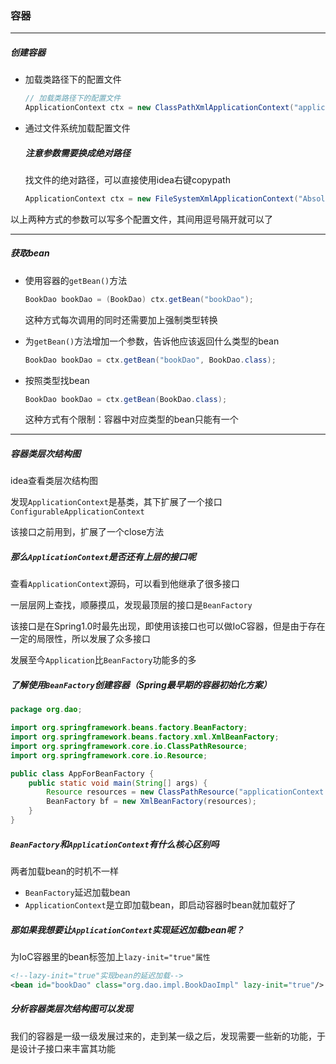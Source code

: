 ### 容器

------------

##### 创建容器

- 加载类路径下的配置文件

  ```java
  // 加载类路径下的配置文件
  ApplicationContext ctx = new ClassPathXmlApplicationContext("applicationContext.xml");
  ```

- 通过文件系统加载配置文件

  ##### 注意参数需要换成绝对路径

  找文件的绝对路径，可以直接使用idea右键copypath

  ```java
  ApplicationContext ctx = new FileSystemXmlApplicationContext("AbsolutePath");
  ```

以上两种方式的参数可以写多个配置文件，其间用逗号隔开就可以了

---------------

##### 获取bean

- 使用容器的`getBean()`方法

  ```java
  BookDao bookDao = (BookDao) ctx.getBean("bookDao");
  ```

  这种方式每次调用的同时还需要加上强制类型转换

- 为`getBean()`方法增加一个参数，告诉他应该返回什么类型的bean

  ```java
  BookDao bookDao = ctx.getBean("bookDao", BookDao.class);
  ```

- 按照类型找bean

  ```java
  BookDao bookDao = ctx.getBean(BookDao.class);
  ```

  这种方式有个限制：容器中对应类型的bean只能有一个

--------------

##### 容器类层次结构图

idea查看类层次结构图

发现`ApplicationContext`是基类，其下扩展了一个接口`ConfigurableApplicationContext`

该接口之前用到，扩展了一个close方法

##### 那么`ApplicationContext`是否还有上层的接口呢

查看`ApplicationContext`源码，可以看到他继承了很多接口

一层层网上查找，顺藤摸瓜，发现最顶层的接口是`BeanFactory`

该接口是在Spring1.0时最先出现，即使用该接口也可以做IoC容器，但是由于存在一定的局限性，所以发展了众多接口

发展至今`Application`比`BeanFactory`功能多的多

##### 了解使用`BeanFactory`创建容器（Spring最早期的容器初始化方案）

```java
package org.dao;

import org.springframework.beans.factory.BeanFactory;
import org.springframework.beans.factory.xml.XmlBeanFactory;
import org.springframework.core.io.ClassPathResource;
import org.springframework.core.io.Resource;

public class AppForBeanFactory {
    public static void main(String[] args) {
        Resource resources = new ClassPathResource("applicationContext.xml");
        BeanFactory bf = new XmlBeanFactory(resources);
    }
}
```

##### `BeanFactory`和`ApplicationContext`有什么核心区别吗

两者加载bean的时机不一样

- `BeanFactory`延迟加载bean
- `ApplicationContext`是立即加载bean，即启动容器时bean就加载好了

##### 那如果我想要让`ApplicationContext`实现延迟加载bean呢？

为IoC容器里的bean标签加上`lazy-init="true"属性`

```xml
<!--lazy-init="true"实现bean的延迟加载-->
<bean id="bookDao" class="org.dao.impl.BookDaoImpl" lazy-init="true"/>
```

##### 分析容器类层次结构图可以发现

我们的容器是一级一级发展过来的，走到某一级之后，发现需要一些新的功能，于是设计子接口来丰富其功能